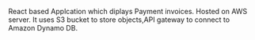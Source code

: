 React based Applcation which diplays Payment invoices. Hosted on AWS server. It uses S3 bucket to store objects,API gateway to connect to Amazon Dynamo DB.
